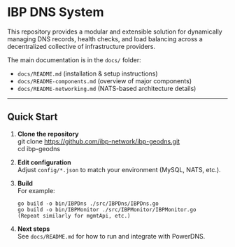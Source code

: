 # IBP DNS System

This repository provides a modular and extensible solution for dynamically managing DNS records, health checks, and load balancing across a decentralized collective of infrastructure providers.

The main documentation is in the `docs/` folder:
- `docs/README.md` (installation & setup instructions)
- `docs/README-components.md` (overview of major components)
- `docs/README-networking.md` (NATS-based architecture details)

---

## Quick Start

1. **Clone the repository**  
   git clone https://github.com/ibp-network/ibp-geodns.git  
   cd ibp-geodns

2. **Edit configuration**  
   Adjust `config/*.json` to match your environment (MySQL, NATS, etc.).

3. **Build**  
   For example:

       go build -o bin/IBPDns ./src/IBPDns/IBPDns.go
       go build -o bin/IBPMonitor ./src/IBPMonitor/IBPMonitor.go
       (Repeat similarly for mgmtApi, etc.)

4. **Next steps**  
   See `docs/README.md` for how to run and integrate with PowerDNS.
